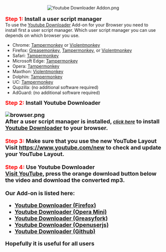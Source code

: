 
<html lang="en-US" prefix="og: http://ogp.me/ns#" class="no-js">
<head>
<meta charset="UTF-8">
<meta name="viewport" content="width=device-width, initial-scale=1">
<link rel="profile" href="https://gmpg.org/xfn/11">
<meta name="description" content="addons.download-lagu-mp3.com is an online store that offers amazing and unique addons or extensions for your web browsers. The extensions available on addoncrop.com works perfectly for Google Chrome, Mozilla Firefox, Opera, Safari, and many other browsers. These extensions add more control and features to a web browser." />
<link rel="canonical" href="https://addons.download-lagu-mp3.com/" />
<link rel="publisher" href="https://plus.google.com/u/0/+CybernetWebDesigner" />
<meta property="og:locale" content="en_US" />
<meta property="og:type" content="website" />
<meta property="og:title" content="addons.download-lagu-mp3.com - Extends the functionality of your web browser" />
<meta property="og:description" content="addons.download-lagu-mp3.com is an online store that offers amazing and unique addons or extensions for your web browsers. The extensions available on addoncrop.com works perfectly for Google Chrome, Mozilla Firefox, Opera, Safari, and many other browsers. These extensions add more control and features to a web browser." />
<meta property="og:url" content="https://addons.download-lagu-mp3.com/" />
<meta property="og:site_name" content="addons.download-lagu-mp3.com" />
<meta property="og:image" content="https://community.download-lagu-mp3.com/attachments/youtube-downloader-addon-png.14/" />
<meta property="og:image:secure_url" content="https://download-lagu-mp3.com/oc-content/uploads/logo.png" />
<meta property="og:image:width" content="740" />
<meta property="og:image:height" content="400" />
<article class="message-body js-selectToQuote">
<div class="bbWrapper"><div style="text-align: center"><div class="lbContainer lbContainer--inline" data-xf-init="lightbox" data-lb-single-image="1" data-lb-container-zoom="1" data-lb-trigger=".js-lbImage-attachment14" data-lb-id="attachment14">
<div class="lbContainer-zoomer js-lbImage-attachment14" data-src="https://community.download-lagu-mp3.com/attachments/youtube-downloader-addon-png.14/" aria-label="Zoom"></div>
<img src="https://community.download-lagu-mp3.com/attachments/youtube-downloader-addon-png.14/" data-url="" class="bbImage" data-zoom-target="1" alt="Youtube Downloader Addon.png" />
</div></div><br />
<span style="font-size: 18px"><b><span style="color: rgb(255, 0, 0)">Step 1:</span> Install a user script manager</b></span><br />
To use the <a href="https://download-lagu-mp3.com/addon/" target="_blank" class="link link--external" rel="noopener">Youtube Downloader</a> Add-on for your Browser you need to install first a user script manager. Which user script manager you can use depends on which browser you use.<br />
<ul>
<li data-xf-list-type="ul">Chrome: <a href="https://chrome.google.com/webstore/detail/tampermonkey/dhdgffkkebhmkfjojejmpbldmpobfkfo" target="_blank" class="link link--external" rel="noopener">Tampermonkey</a> or <a href="https://chrome.google.com/webstore/detail/violent-monkey/jinjaccalgkegednnccohejagnlnfdag" target="_blank" class="link link--external" rel="noopener">Violentmonkey</a></li>
<li data-xf-list-type="ul">Firefox: <a href="https://addons.mozilla.org/firefox/addon/greasemonkey/" target="_blank" class="link link--external" rel="noopener">Greasemonkey</a>, <a href="https://addons.mozilla.org/firefox/addon/tampermonkey/" target="_blank" class="link link--external" rel="noopener">Tampermonkey</a>, or <a href="https://addons.mozilla.org/firefox/addon/violentmonkey/" target="_blank" class="link link--external" rel="noopener">Violentmonkey</a></li>
<li data-xf-list-type="ul">Safari: <a href="https://tampermonkey.net/?browser=safari" target="_blank" class="link link--external" rel="noopener">Tampermonkey</a></li>
<li data-xf-list-type="ul">Microsoft Edge: <a href="https://www.microsoft.com/store/p/tampermonkey/9nblggh5162s" target="_blank" class="link link--external" rel="noopener">Tampermonkey</a></li>
<li data-xf-list-type="ul">Opera: <a href="https://addons.opera.com/extensions/details/tampermonkey-beta/" target="_blank" class="link link--external" rel="noopener">Tampermonkey</a></li>
<li data-xf-list-type="ul">Maxthon: <a href="http://extension.maxthon.com/detail/index.php?view_id=1680" target="_blank" class="link link--external" rel="noopener">Violentmonkey</a></li>
<li data-xf-list-type="ul">Dolphin: <a href="https://play.google.com/store/apps/details?id=net.tampermonkey.dolphin" target="_blank" class="link link--external" rel="noopener">Tampermonkey</a></li>
<li data-xf-list-type="ul">UC: <a href="https://play.google.com/store/apps/details?id=net.tampermonkey.uc" target="_blank" class="link link--external" rel="noopener">Tampermonkey</a></li>
<li data-xf-list-type="ul">Qupzilla: (no additional software required)</li>
<li data-xf-list-type="ul">AdGuard: (no additional software required)</li>
</ul><span style="font-size: 18px"><b><span style="color: rgb(255, 0, 0)">Step 2:</span> Install Youtube Downloader
  
<img src="https://community.download-lagu-mp3.com/attachments/browser-png.12/" data-url="" class="bbImage" data-zoom-target="1" alt="browser.png" /><br />
After a user script manager is installed, <span style="color: rgb(255, 0, 0)"><i><span style="font-size: 15px"><b><a href="https://download-lagu-mp3.com/addon/youtube-downloader.user.js" target="_blank" class="link link--external" rel="noopener">click here</a></b></span></i></span> to install <a href="https://download-lagu-mp3.com/addon/" target="_blank" class="link link--external" rel="noopener">Youtube Downloader</a> to your browser.<br />
<br />
<span style="font-size: 18px"><b><span style="color: rgb(255, 0, 0)">Step 3:</span> Make sure that you use the new YouTube Layout</b></span><br />
Visit <a href="https://bit.ly/2QTbF2t" target="_blank" class="link link--external" rel="noopener">https://www.youtube.com/new</a> to check and update your YouTube Layout.<br />
<br />
<span style="font-size: 18px"><b><span style="color: rgb(255, 0, 0)">Step 4:</span> Use <span style="font-size: 18px"><b>Youtube Downloader</b></span></b></span><br />
<a href="https://www.youtube.com" target="_blank" class="link link--external" rel="noopener">Visit YouTube</a>, press the orange download button below the video and download the converted mp3.<br />
<br />
<span style="font-size: 18px"><b>Our Add-on is listed here:</b></span><br />
<ul>
<li data-xf-list-type="ul"><a href="https://addons.mozilla.org/id/firefox/addon/youtube-downloader-mp3-and-mp4/" target="_blank" class="link link--external" rel="noopener">Youtube Downloader (Firefox)</a></li>
<li data-xf-list-type="ul"><a href="https://addons.opera.com/id/extensions/details/youtube-downloader-29/" target="_blank" class="link link--external" rel="noopener">Youtube Downloader (Opera Mini)</a></li>
<li data-xf-list-type="ul"><a href="https://greasyfork.org/id/scripts/375226-youtube-downloader" target="_blank" class="link link--external" rel="noopener">Youtube Downloader (Greasyfork)</a></li>
<li data-xf-list-type="ul"><a href="https://openuserjs.org/scripts/YoutubeDownloader/Youtube_Downloader" target="_blank" class="link link--external" rel="noopener">Youtube Downloader (Openuserjs)</a></li>
<li data-xf-list-type="ul"><a href="https://gist.github.com/cybernetwebdesign/dfeda7e74419f7ef3b257faf2aadde25" target="_blank" class="link link--external" rel="noopener">Youtube Downloader (Github)</a></li>
</ul><b>Hopefully it is useful for all users</b>
